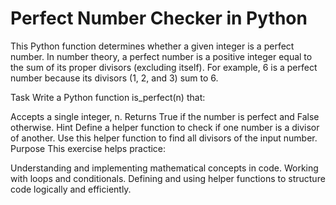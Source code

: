 # Perfect Number Checker in Python
This Python function determines whether a given integer is a perfect number. In number theory, a perfect number is a positive integer equal to the sum of its proper divisors (excluding itself). For example, 6 is a perfect number because its divisors (1, 2, and 3) sum to 6.

Task
Write a Python function is_perfect(n) that:

Accepts a single integer, n.
Returns True if the number is perfect and False otherwise.
Hint
Define a helper function to check if one number is a divisor of another.
Use this helper function to find all divisors of the input number.
Purpose
This exercise helps practice:

Understanding and implementing mathematical concepts in code.
Working with loops and conditionals.
Defining and using helper functions to structure code logically and efficiently.
